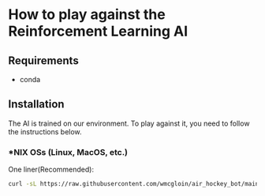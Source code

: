 # How to play against the Reinforcement Learning AI


## Requirements

- conda

## Installation

The AI is trained on our environment. To play against it, you need to follow the instructions below.


### *NIX OSs (Linux, MacOS, etc.)

One liner(Recommended):

```bash
curl -sL https://raw.githubusercontent.com/wmcgloin/air_hockey_bot/main/play/start_play.sh | bash
```
